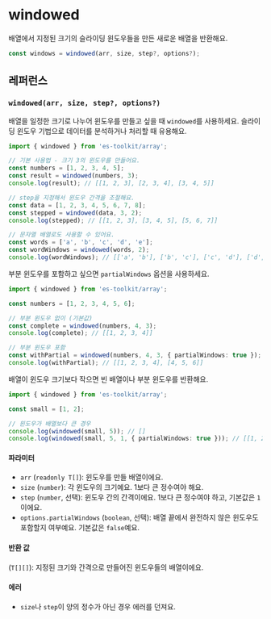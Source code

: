 # windowed

배열에서 지정된 크기의 슬라이딩 윈도우들을 만든 새로운 배열을 반환해요.

```typescript
const windows = windowed(arr, size, step?, options?);
```

## 레퍼런스

### `windowed(arr, size, step?, options?)`

배열을 일정한 크기로 나누어 윈도우를 만들고 싶을 때 `windowed`를 사용하세요. 슬라이딩 윈도우 기법으로 데이터를 분석하거나 처리할 때 유용해요.

```typescript
import { windowed } from 'es-toolkit/array';

// 기본 사용법 - 크기 3의 윈도우를 만들어요.
const numbers = [1, 2, 3, 4, 5];
const result = windowed(numbers, 3);
console.log(result); // [[1, 2, 3], [2, 3, 4], [3, 4, 5]]

// step을 지정해서 윈도우 간격을 조절해요.
const data = [1, 2, 3, 4, 5, 6, 7, 8];
const stepped = windowed(data, 3, 2);
console.log(stepped); // [[1, 2, 3], [3, 4, 5], [5, 6, 7]]

// 문자열 배열로도 사용할 수 있어요.
const words = ['a', 'b', 'c', 'd', 'e'];
const wordWindows = windowed(words, 2);
console.log(wordWindows); // [['a', 'b'], ['b', 'c'], ['c', 'd'], ['d', 'e']]
```

부분 윈도우를 포함하고 싶으면 `partialWindows` 옵션을 사용하세요.

```typescript
import { windowed } from 'es-toolkit/array';

const numbers = [1, 2, 3, 4, 5, 6];

// 부분 윈도우 없이 (기본값)
const complete = windowed(numbers, 4, 3);
console.log(complete); // [[1, 2, 3, 4]]

// 부분 윈도우 포함
const withPartial = windowed(numbers, 4, 3, { partialWindows: true });
console.log(withPartial); // [[1, 2, 3, 4], [4, 5, 6]]
```

배열이 윈도우 크기보다 작으면 빈 배열이나 부분 윈도우를 반환해요.

```typescript
import { windowed } from 'es-toolkit/array';

const small = [1, 2];

// 윈도우가 배열보다 큰 경우
console.log(windowed(small, 5)); // []
console.log(windowed(small, 5, 1, { partialWindows: true })); // [[1, 2]]
```

#### 파라미터

- `arr` (`readonly T[]`): 윈도우를 만들 배열이에요.
- `size` (`number`): 각 윈도우의 크기예요. 1보다 큰 정수여야 해요.
- `step` (`number`, 선택): 윈도우 간의 간격이에요. 1보다 큰 정수여야 하고, 기본값은 `1`이에요.
- `options.partialWindows` (`boolean`, 선택): 배열 끝에서 완전하지 않은 윈도우도 포함할지 여부예요. 기본값은 `false`예요.

#### 반환 값

(`T[][]`): 지정된 크기와 간격으로 만들어진 윈도우들의 배열이에요.

#### 에러

- `size`나 `step`이 양의 정수가 아닌 경우 에러를 던져요.
